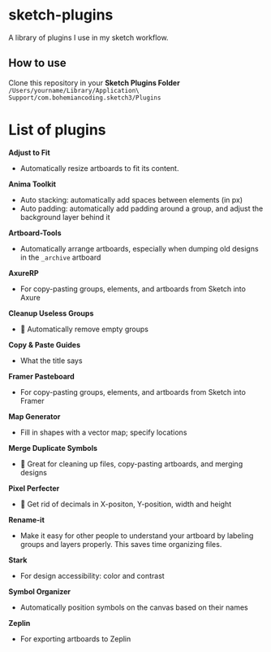 # sketch-plugins
A library of plugins I use in my sketch workflow.

## How to use 
Clone this repository in your **Sketch Plugins Folder** `/Users/yourname/Library/Application\ Support/com.bohemiancoding.sketch3/Plugins`

# List of plugins

**Adjust to Fit**
- Automatically resize artboards to fit its content.

**Anima Toolkit**
- Auto stacking: automatically add spaces between elements (in px)
- Auto padding: automatically add padding around a group, and adjust the background layer behind it

**Artboard-Tools**
- Automatically arrange artboards, especially when dumping old designs in the `_archive` artboard

**AxureRP**
- For copy-pasting groups, elements, and artboards from Sketch into Axure

**Cleanup Useless Groups**
- 🧹 Automatically remove empty groups

**Copy & Paste Guides**
- What the title says

**Framer Pasteboard**
- For copy-pasting groups, elements, and artboards from Sketch into Framer

**Map Generator**
- Fill in shapes with a vector map; specify locations

**Merge Duplicate Symbols**
- 🧹 Great for cleaning up files, copy-pasting artboards, and merging designs

**Pixel Perfecter**
- 🧹 Get rid of decimals in X-positon, Y-position, width and height 

**Rename-it**
- Make it easy for other people to understand your artboard by labeling groups and layers properly. This saves time organizing files.

**Stark**
- For design accessibility: color and contrast

**Symbol Organizer**
- Automatically position symbols on the canvas based on their names

**Zeplin**
- For exporting artboards to Zeplin

